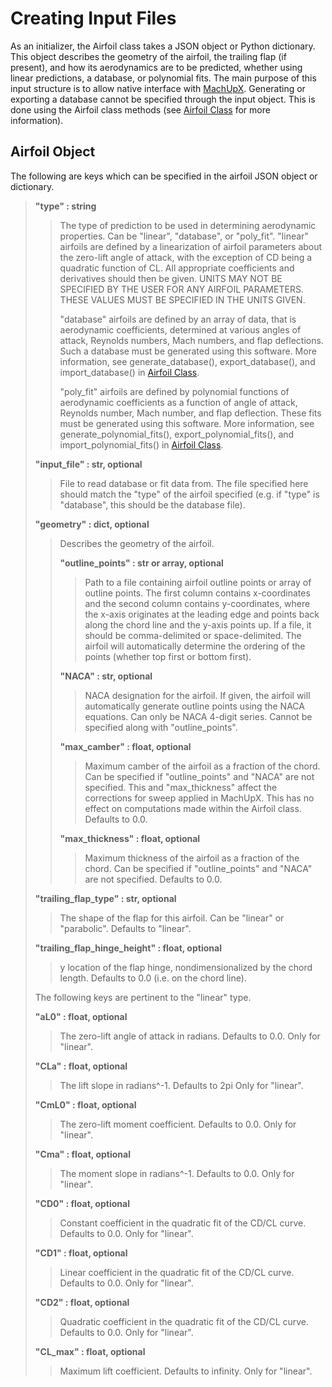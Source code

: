 # Creating Input Files
As an initializer, the Airfoil class takes a JSON object or Python dictionary. This object describes the geometry of the airfoil, the trailing flap (if present), and how its aerodynamics are to be predicted, whether using linear predictions, a database, or polynomial fits. The main purpose of this input structure is to allow native interface with [MachUpX](https://www.github.com/usuaero/MachUpX). Generating or exporting a database cannot be specified through the input object. This is done using the Airfoil class methods (see [Airfoil Class](airfoil_class) for more information).

## Airfoil Object
The following are keys which can be specified in the airfoil JSON object or dictionary.

>**"type" : string**
>>The type of prediction to be used in determining aerodynamic properties. Can be "linear", "database", or "poly_fit". "linear" airfoils are defined by a linearization of airfoil parameters about the zero-lift angle of attack, with the exception of CD being a quadratic function of CL. All appropriate coefficients and derivatives should then be given. UNITS MAY NOT BE SPECIFIED BY THE USER FOR ANY AIRFOIL PARAMETERS. THESE VALUES MUST BE SPECIFIED IN THE UNITS GIVEN.
>>
>>"database" airfoils are defined by an array of data, that is aerodynamic coefficients, determined at various angles of attack, Reynolds numbers, Mach numbers, and flap deflections. Such a database must be generated using this software. More information, see generate_database(), export_database(), and import_database() in [Airfoil Class](airfoil_class).
>>
>>"poly_fit" airfoils are defined by polynomial functions of aerodynamic coefficients as a function of angle of attack, Reynolds number, Mach number, and flap deflection. These fits must be generated using this software. More information, see generate_polynomial_fits(), export_polynomial_fits(), and import_polynomial_fits() in [Airfoil Class](airfoil_class).
>
>**"input_file" : str, optional**
>>File to read database or fit data from. The file specified here should match the "type" of the airfoil specified (e.g. if "type" is "database", this should be the database file).
>
>**"geometry" : dict, optional**
>>Describes the geometry of the airfoil.
>>
>>**"outline_points" : str or array, optional**
>>>Path to a file containing airfoil outline points or array of outline points. The first column contains x-coordinates and the second column contains y-coordinates, where the x-axis originates at the leading edge and points back along the chord line and the y-axis points up. If a file, it should be comma-delimited or space-delimited. The airfoil will automatically determine the ordering of the points (whether top first or bottom first).
>>
>>**"NACA" : str, optional**
>>>NACA designation for the airfoil. If given, the airfoil will automatically generate outline points using the NACA equations. Can only be NACA 4-digit series. Cannot be specified along with "outline_points".
>>
>>**"max_camber" : float, optional**
>>>Maximum camber of the airfoil as a fraction of the chord. Can be specified if "outline_points" and "NACA" are not specified. This and "max_thickness" affect the corrections for sweep applied in MachUpX. This has no effect on computations made within the Airfoil class. Defaults to 0.0.
>>
>>**"max_thickness" : float, optional**
>>>Maximum thickness of the airfoil as a fraction of the chord. Can be specified if "outline_points" and "NACA" are not specified. Defaults to 0.0.
>
>**"trailing_flap_type" : str, optional**
>>The shape of the flap for this airfoil. Can be "linear" or "parabolic". Defaults to "linear".
>
>**"trailing_flap_hinge_height" : float, optional**
>>y location of the flap hinge, nondimensionalized by the chord length. Defaults to 0.0 (i.e. on the chord line).
>
>The following keys are pertinent to the "linear" type.
>
>**"aL0" : float, optional**
>>The zero-lift angle of attack in radians. Defaults to 0.0. Only for "linear".
>
>**"CLa" : float, optional**
>>The lift slope in radians^-1. Defaults to 2pi Only for "linear".
>
>**"CmL0" : float, optional**
>>The zero-lift moment coefficient. Defaults to 0.0. Only for "linear".
>
>**"Cma" : float, optional**
>>The moment slope in radians^-1. Defaults to 0.0. Only for "linear".
>
>**"CD0" : float, optional**
>>Constant coefficient in the quadratic fit of the CD/CL curve. Defaults to 0.0. Only for "linear".
>
>**"CD1" : float, optional**
>>Linear coefficient in the quadratic fit of the CD/CL curve. Defaults to 0.0. Only for "linear".
>
>**"CD2" : float, optional**
>>Quadratic coefficient in the quadratic fit of the CD/CL curve. Defaults to 0.0. Only for "linear".
>
>**"CL_max" : float, optional**
>>Maximum lift coefficient. Defaults to infinity. Only for "linear".